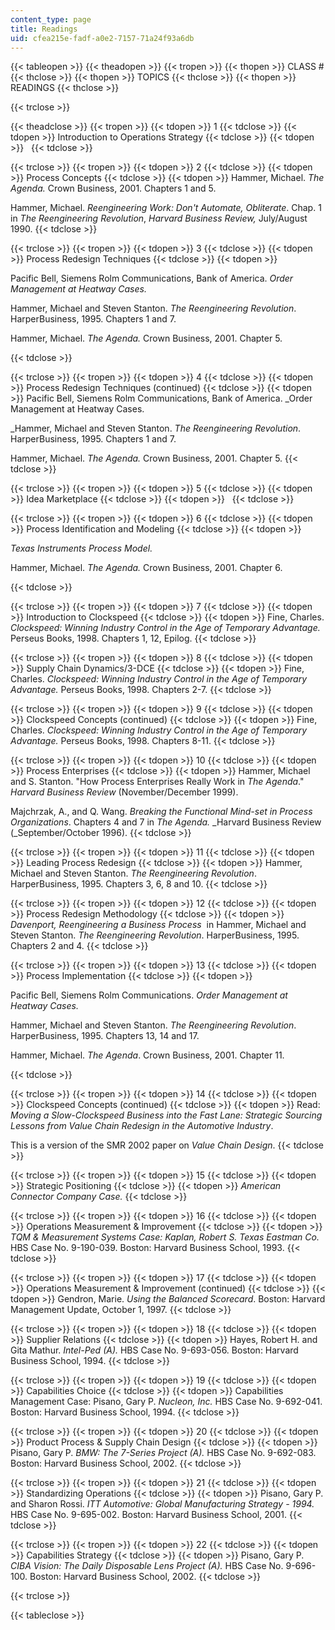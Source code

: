 ```yaml
---
content_type: page
title: Readings
uid: cfea215e-fadf-a0e2-7157-71a24f93a6db
---
```


{{< tableopen >}}
{{< theadopen >}}
{{< tropen >}}
{{< thopen >}}
CLASS #
{{< thclose >}}
{{< thopen >}}
TOPICS
{{< thclose >}}
{{< thopen >}}
READINGS
{{< thclose >}}

{{< trclose >}}

{{< theadclose >}}
{{< tropen >}}
{{< tdopen >}}
1
{{< tdclose >}}
{{< tdopen >}}
Introduction to Operations Strategy
{{< tdclose >}}
{{< tdopen >}}
 
{{< tdclose >}}

{{< trclose >}}
{{< tropen >}}
{{< tdopen >}}
2
{{< tdclose >}}
{{< tdopen >}}
Process Concepts
{{< tdclose >}}
{{< tdopen >}}
Hammer, Michael. _The Agenda._ Crown Business, 2001. Chapters 1 and 5.  
  
Hammer, Michael. _Reengineering Work: Don't Automate, Obliterate_. Chap. 1 in _The Reengineering Revolution_, _Harvard Business Review,_ July/August 1990.
{{< tdclose >}}

{{< trclose >}}
{{< tropen >}}
{{< tdopen >}}
3
{{< tdclose >}}
{{< tdopen >}}
Process Redesign Techniques
{{< tdclose >}}
{{< tdopen >}}


Pacific Bell, Siemens Rolm Communications, Bank of America. _Order Management at Heatway Cases._

Hammer, Michael and Steven Stanton. _The Reengineering Revolution_. HarperBusiness, 1995. Chapters 1 and 7.  
  
Hammer, Michael. _The Agenda._ Crown Business, 2001. Chapter 5.


{{< tdclose >}}

{{< trclose >}}
{{< tropen >}}
{{< tdopen >}}
4
{{< tdclose >}}
{{< tdopen >}}
Process Redesign Techniques (continued)
{{< tdclose >}}
{{< tdopen >}}
Pacific Bell, Siemens Rolm Communications, Bank of America. _Order Management at Heatway Cases.  
  
_Hammer, Michael and Steven Stanton. _The Reengineering Revolution_. HarperBusiness, 1995. Chapters 1 and 7.  
  
Hammer, Michael. _The Agenda._ Crown Business, 2001. Chapter 5.
{{< tdclose >}}

{{< trclose >}}
{{< tropen >}}
{{< tdopen >}}
5
{{< tdclose >}}
{{< tdopen >}}
Idea Marketplace
{{< tdclose >}}
{{< tdopen >}}
 
{{< tdclose >}}

{{< trclose >}}
{{< tropen >}}
{{< tdopen >}}
6
{{< tdclose >}}
{{< tdopen >}}
Process Identification and Modeling
{{< tdclose >}}
{{< tdopen >}}


_Texas Instruments Process Model._

Hammer, Michael. _The Agenda._ Crown Business, 2001. Chapter 6.


{{< tdclose >}}

{{< trclose >}}
{{< tropen >}}
{{< tdopen >}}
7
{{< tdclose >}}
{{< tdopen >}}
Introduction to Clockspeed
{{< tdclose >}}
{{< tdopen >}}
Fine, Charles. _Clockspeed: Winning Industry Control in the Age of Temporary Advantage._ Perseus Books, 1998. Chapters 1, 12, Epilog.
{{< tdclose >}}

{{< trclose >}}
{{< tropen >}}
{{< tdopen >}}
8
{{< tdclose >}}
{{< tdopen >}}
Supply Chain Dynamics/3-DCE
{{< tdclose >}}
{{< tdopen >}}
Fine, Charles. _Clockspeed: Winning Industry Control in the Age of Temporary Advantage._ Perseus Books, 1998. Chapters 2-7.
{{< tdclose >}}

{{< trclose >}}
{{< tropen >}}
{{< tdopen >}}
9
{{< tdclose >}}
{{< tdopen >}}
Clockspeed Concepts (continued)
{{< tdclose >}}
{{< tdopen >}}
Fine, Charles. _Clockspeed: Winning Industry Control in the Age of Temporary Advantage._ Perseus Books, 1998. Chapters 8-11.
{{< tdclose >}}

{{< trclose >}}
{{< tropen >}}
{{< tdopen >}}
10
{{< tdclose >}}
{{< tdopen >}}
Process Enterprises
{{< tdclose >}}
{{< tdopen >}}
Hammer, Michael and S. Stanton. "How Process Enterprises Really Work in _The Agenda_." _Harvard Business Review_ (November/December 1999).  
  
Majchrzak, A., and Q. Wang. _Breaking the Functional Mind-set in Process Organizations_. Chapters 4 and 7 in _The Agenda._ _Harvard Business Review (_September/October 1996).
{{< tdclose >}}

{{< trclose >}}
{{< tropen >}}
{{< tdopen >}}
11
{{< tdclose >}}
{{< tdopen >}}
Leading Process Redesign
{{< tdclose >}}
{{< tdopen >}}
Hammer, Michael and Steven Stanton. _The Reengineering Revolution_. HarperBusiness, 1995. Chapters 3, 6, 8 and 10.
{{< tdclose >}}

{{< trclose >}}
{{< tropen >}}
{{< tdopen >}}
12
{{< tdclose >}}
{{< tdopen >}}
Process Redesign Methodology
{{< tdclose >}}
{{< tdopen >}}
_Davenport, Reengineering a Business Process_  in Hammer, Michael and Steven Stanton. _The Reengineering Revolution_. HarperBusiness, 1995. Chapters 2 and 4.
{{< tdclose >}}

{{< trclose >}}
{{< tropen >}}
{{< tdopen >}}
13
{{< tdclose >}}
{{< tdopen >}}
Process Implementation
{{< tdclose >}}
{{< tdopen >}}


Pacific Bell, Siemens Rolm Communications. _Order Management at Heatway Cases._

Hammer, Michael and Steven Stanton. _The Reengineering Revolution_. HarperBusiness, 1995. Chapters 13, 14 and 17.  
  
Hammer, Michael. _The Agenda_. Crown Business, 2001. Chapter 11.


{{< tdclose >}}

{{< trclose >}}
{{< tropen >}}
{{< tdopen >}}
14
{{< tdclose >}}
{{< tdopen >}}
Clockspeed Concepts (continued)
{{< tdclose >}}
{{< tdopen >}}
Read: _Moving a Slow-Clockspeed Business into the Fast Lane: Strategic Sourcing Lessons from Value Chain Redesign in the Automotive Industry_.  
  
This is a version of the SMR 2002 paper on _Value Chain Design_.
{{< tdclose >}}

{{< trclose >}}
{{< tropen >}}
{{< tdopen >}}
15
{{< tdclose >}}
{{< tdopen >}}
Strategic Positioning
{{< tdclose >}}
{{< tdopen >}}
_American Connector Company Case._
{{< tdclose >}}

{{< trclose >}}
{{< tropen >}}
{{< tdopen >}}
16
{{< tdclose >}}
{{< tdopen >}}
Operations Measurement & Improvement
{{< tdclose >}}
{{< tdopen >}}
_TQM & Measurement Systems Case: Kaplan, Robert S._ _Texas Eastman Co._ HBS Case No. 9-190-039. Boston: Harvard Business School, 1993.
{{< tdclose >}}

{{< trclose >}}
{{< tropen >}}
{{< tdopen >}}
17
{{< tdclose >}}
{{< tdopen >}}
Operations Measurement & Improvement (continued)
{{< tdclose >}}
{{< tdopen >}}
Gendron, Marie. _Using the Balanced Scorecard_. Boston: Harvard Management Update, October 1, 1997.
{{< tdclose >}}

{{< trclose >}}
{{< tropen >}}
{{< tdopen >}}
18
{{< tdclose >}}
{{< tdopen >}}
Supplier Relations
{{< tdclose >}}
{{< tdopen >}}
Hayes, Robert H. and Gita Mathur. _Intel-Ped (A)._ HBS Case No. 9-693-056. Boston: Harvard Business School, 1994.
{{< tdclose >}}

{{< trclose >}}
{{< tropen >}}
{{< tdopen >}}
19
{{< tdclose >}}
{{< tdopen >}}
Capabilities Choice
{{< tdclose >}}
{{< tdopen >}}
Capabilities Management Case: Pisano, Gary P. _Nucleon, Inc._ HBS Case No. 9-692-041. Boston: Harvard Business School, 1994.
{{< tdclose >}}

{{< trclose >}}
{{< tropen >}}
{{< tdopen >}}
20
{{< tdclose >}}
{{< tdopen >}}
Product Process & Supply Chain Design
{{< tdclose >}}
{{< tdopen >}}
Pisano, Gary P. _BMW: The 7-Series Project_ _(A)._ HBS Case No. 9-692-083. Boston: Harvard Business School, 2002.
{{< tdclose >}}

{{< trclose >}}
{{< tropen >}}
{{< tdopen >}}
21
{{< tdclose >}}
{{< tdopen >}}
Standardizing Operations
{{< tdclose >}}
{{< tdopen >}}
Pisano, Gary P. and Sharon Rossi. _ITT Automotive: Global Manufacturing Strategy - 1994._ HBS Case No. 9-695-002. Boston: Harvard Business School, 2001.
{{< tdclose >}}

{{< trclose >}}
{{< tropen >}}
{{< tdopen >}}
22
{{< tdclose >}}
{{< tdopen >}}
Capabilities Strategy
{{< tdclose >}}
{{< tdopen >}}
Pisano, Gary P. _CIBA Vision: The Daily Disposable Lens Project (A)._ HBS Case No. 9-696-100. Boston: Harvard Business School, 2002.
{{< tdclose >}}

{{< trclose >}}

{{< tableclose >}}